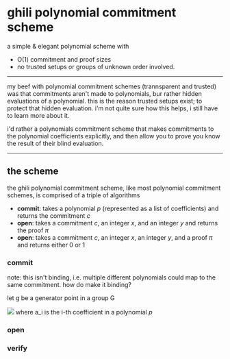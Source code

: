 # ghili polynomial commitment scheme
a simple & elegant polynomial scheme with 
- O(1) commitment and proof sizes
- no trusted setups or groups of unknown order involved.
---
my beef with polynomial commitment schemes (trannsparent and trusted) was that commitments aren't made to polynomials, bur rather hidden evaluations of a polynomial.
this is the reason trusted setups exist; to protect that hidden evaluation. i'm not quite sure how this helps, i still have to learn more about it.

i'd rather a polynomials commitment scheme that makes commitments to the polynomial coefficients explicitly, and then allow you to prove you know the result of their blind evaluation.

---
## the scheme
the ghili polynomial commitment scheme, like most polynomial commitment schemes, is comprised of a triple of algorithms
- **commit**: takes a polynomial *p* (represented as a list of coefficients) and returns the commitment *c*
- **open**: takes a commitment *c*, an integer *x*, and an integer *y* and returns the proof *π*
- **open**: takes a commitment *c*, an integer *x*, an integer *y*, and a proof *π* and returns either 0 or 1

### commit
note: this isn't binding, i.e. multiple different polynomials could map to the same commitment. how do make it binding?

let g be a generator point in a group G

<img src="https://render.githubusercontent.com/render/math?math=%24c%20%3D%20%5Csum_%7Bi%3D0%7D%5E%7Bn%7D%20g%5E%7Ba_i%7D%24"> where a_i is the i-th coefficient in a polynomial *p*

### open


### verify

